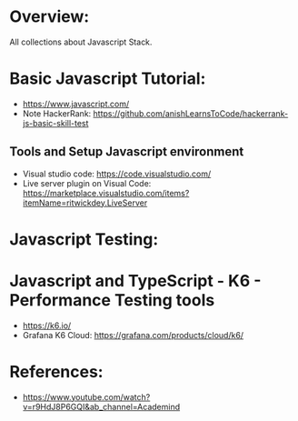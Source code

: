 # Overview:
All collections about Javascript Stack.

# Basic Javascript Tutorial:
- https://www.javascript.com/
- Note HackerRank: https://github.com/anishLearnsToCode/hackerrank-js-basic-skill-test

## Tools and Setup Javascript environment
- Visual studio code: https://code.visualstudio.com/
- Live server plugin on Visual Code: https://marketplace.visualstudio.com/items?itemName=ritwickdey.LiveServer

# Javascript Testing:


# Javascript and TypeScript - K6 - Performance Testing tools
- https://k6.io/
- Grafana K6 Cloud: https://grafana.com/products/cloud/k6/

# References:
- https://www.youtube.com/watch?v=r9HdJ8P6GQI&ab_channel=Academind
